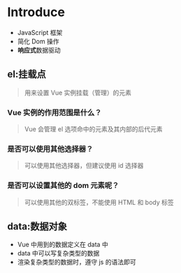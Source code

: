 # Introduce

- JavaScript 框架
- 简化 Dom 操作
- **响应式**数据驱动

## el:挂载点
> 用来设置 Vue 实例挂载（管理）的元素

### Vue 实例的作用范围是什么？
> Vue 会管理 el 选项命中的元素及其内部的后代元素

### 是否可以使用其他选择器？
> 可以使用其他选择器，但建议使用 id 选择器

### 是否可以设置其他的 dom 元素呢？
> 可以使用其他的双标签，不能使用 HTML 和 body 标签

## data:数据对象

- Vue 中用到的数据定义在 data 中
- data 中可以写复杂类型的数据
- 渲染复杂类型的数据时，遵守 js 的语法即可